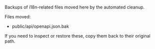 Backups of i18n-related files moved here by the automated cleanup.

Files moved:
- public/api/openapi.json.bak

If you need to inspect or restore these, copy them back to their original path.
